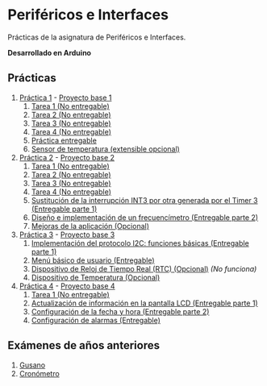 # Periféricos e Interfaces

Prácticas de la asignatura de Periféricos e Interfaces.

**Desarrollado en Arduino**

## Prácticas

1. [Práctica 1](./pract-1/) - [Proyecto base 1](./pract-1/23-24_plab1_base.pdsprj)
   1. [Tarea 1 (No entregable)](./pract-1/711-t1-salidas-digitales.ino)
   2. [Tarea 2 (No entregable)](./pract-1/712-t2-comunicacion-serie.ino)
   3. [Tarea 3 (No entregable)](./pract-1/713-t3-sincronizacion-por-consulta-de-estado.ino)
   4. [Tarea 4 (No entregable)](./pract-1/714-t4-visualizacion-sincronizada-por-interrupcion-externa.ino)
   5. [Práctica entregable](./pract-1/721-especificaciones-de-diseno.ino)
   6. [Sensor de temperatura (extensible opcional)](./pract-1/722-sensor-de-temperatura.ino)
2. [Práctica 2](./pract-2/) - [Proyecto base 2](./pract-2/23-24_plab2_base.pdsprj)
   1. [Tarea 1 (No entregable)](./pract-2/411-t1-generacion-de-senales-en-modo-normal.ino)
   2. [Tarea 2 (No entregable)](./pract-2/412-t2-generacion-de-senales-en-modo-ctc.ino)
   3. [Tarea 3 (No entregable)](./pract-2/413-t3-generacion-de-senales-en-modo-fast-pwm.ino)
   4. [Tarea 4 (No entregable)](./pract-2/414-t4-generacion-de-senales-en-modo-pwm-phase-correct.ino)
   5. [Sustitución de la interrupción INT3 por otra generada por el Timer 3 (Entregable parte 1)](./pract-2/421-sustitucion-de-la-interrupcion-int3-por-otra-generada-por-el-timer3.ino)
   6. [Diseño e implementación de un frecuencímetro (Entregable parte 2)](./pract-2/422-diseno-e-implementacion-de-un-frecuencimetro.ino)
   7. [Mejoras de la aplicación (Opcional)](./pract-2/423-mejoras-de-la-aplicacion.ino)
3. [Práctica 3](./pract-3/) - [Proyecto base 3](./pract-3/23-24_plab3_base.pdsprj)
   1. [Implementación del protocolo I2C: funciones básicas (Entregable parte 1)](./pract-3/51-t1-implemantacion-del-protocolo-i2c-funciones-basicas.ino)
   2. [Menú básico de usuario (Entregable)](./pract-3/52-t2-menu-basico-de-usuario.ino)
   3. [Dispositivo de Reloj de Tiempo Real (RTC) (Opcional)](./pract-3/53-t3-dispositivo-de-reloj-de-tiempo-real.ino) _(No funciona)_
   4. [Dispositivo de Temperatura (Opcional)](./pract-3/53-t3.2-temperatura.ino)
4. [Práctica 4](./pract-4/) - [Proyecto base 4](./pract-4/23-24_plab4_reloj_base.pdsprj)
   1. [Tarea 1 (No entregable)](./pract-4/51-t1-tareas-previas.ino)
   2. [Actualización de información en la pantalla LCD (Entregable parte 1)](./pract-4/521-actualizacion-de-informacion-en-la-pantalla-lcd.ino)
   3. [Configuración de la fecha y hora (Entregable parte 2)](./pract-4/522-configuracion-de-la-fecha-y-hora.ino)
   4. [Configuración de alarmas (Entregable)](./pract-4/523-configuracion-de-alarmas.ino)

## Exámenes de años anteriores

1. [Gusano](./exams/modo-gusano.ino)
2. [Cronómetro](./exams/modo-cronometro.ino)
